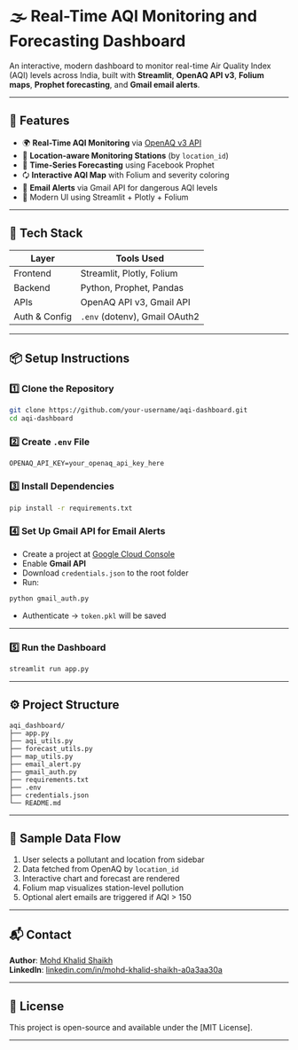 # 🌫️ Real-Time AQI Monitoring and Forecasting Dashboard

An interactive, modern dashboard to monitor real-time Air Quality Index (AQI) levels across India, built with **Streamlit**, **OpenAQ API v3**, **Folium maps**, **Prophet forecasting**, and **Gmail email alerts**.

---

## 🚀 Features

- 🌍 **Real-Time AQI Monitoring** via [OpenAQ v3 API](https://docs.openaq.org/)
- 📍 **Location-aware Monitoring Stations** (by `location_id`)
- 🔮 **Time-Series Forecasting** using Facebook Prophet
- 🗘️ **Interactive AQI Map** with Folium and severity coloring
- 📧 **Email Alerts** via Gmail API for dangerous AQI levels
- 🧼 Modern UI using Streamlit + Plotly + Folium


---

## 🧱 Tech Stack

| Layer         | Tools Used                    |
| ------------- | ----------------------------- |
| Frontend      | Streamlit, Plotly, Folium     |
| Backend       | Python, Prophet, Pandas       |
| APIs          | OpenAQ API v3, Gmail API      |
| Auth & Config | `.env` (dotenv), Gmail OAuth2 |

---

## 📦 Setup Instructions

### 1️⃣ Clone the Repository

```bash
git clone https://github.com/your-username/aqi-dashboard.git
cd aqi-dashboard
```

### 2️⃣ Create `.env` File

```env
OPENAQ_API_KEY=your_openaq_api_key_here
```

### 3️⃣ Install Dependencies

```bash
pip install -r requirements.txt
```

### 4️⃣ Set Up Gmail API for Email Alerts

- Create a project at [Google Cloud Console](https://console.cloud.google.com/)
- Enable **Gmail API**
- Download `credentials.json` to the root folder
- Run:

```bash
python gmail_auth.py
```

- Authenticate → `token.pkl` will be saved

---

### 5️⃣ Run the Dashboard

```bash
streamlit run app.py
```

---

## ⚙️ Project Structure

```
aqi_dashboard/
├── app.py
├── aqi_utils.py
├── forecast_utils.py
├── map_utils.py
├── email_alert.py
├── gmail_auth.py
├── requirements.txt
├── .env
├── credentials.json
└── README.md
```

---

## 🧪 Sample Data Flow

1. User selects a pollutant and location from sidebar
2. Data fetched from OpenAQ by `location_id`
3. Interactive chart and forecast are rendered
4. Folium map visualizes station-level pollution
5. Optional alert emails are triggered if AQI > 150

---

## 📬 Contact

**Author**: [Mohd Khalid Shaikh](https://github.com/Ks-Aech)\
**LinkedIn**: [linkedin.com/in/mohd-khalid-shaikh-a0a3aa30a](https://www.linkedin.com/in/mohd-khalid-shaikh-a0a3aa30a/)

---

## 📄 License

This project is open-source and available under the [MIT License].

---
